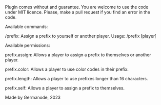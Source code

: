Plugin comes without and guarantee. You are welcome to  use the code under MIT licence. Please, make a pull request if you find an error in the code.

Available commands:

  /prefix:
    Assign a prefix to yourself or another player.
    Usage: /prefix <prefix> [player]
    
Available permissions:

  prefix.assign:
    Allows a player to assign a prefix to themselves or another player.

  prefix.color:
    Allows a player to use color codes in their prefix.

  prefix.length:
    Allows a player to use prefixes longer than 16 characters.

  prefix.self:
    Allows a player to assign a prefix to themselves.


Made by Germanode, 2023
